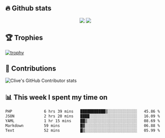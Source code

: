 ## &#128293; Github stats

<!-- GitHub Readme Streak Stats - https://github.com/DenverCoder1/github-readme-streak-stats -->
<p align="center">

<picture>
  <source 
    srcset="https://github-readme-stats.vercel.app/api?username=clivewalkden&count_private=true&show_icons=true&theme=darcula"
    media="(prefers-color-scheme: dark)"
  />
  <source
    srcset="https://github-readme-stats.vercel.app/api?username=clivewalkden&count_private=true&show_icons=true&theme=calm"
    media="(prefers-color-scheme: light), (prefers-color-scheme: no-preference)"
  />
  <img src="https://github-readme-stats.vercel.app/api?username=clivewalkden&count_private=true&show_icons=true&theme=darcula" />
</picture>

<a href="https://git.io/streak-stats" target="_blank">
  <img src="http://github-readme-streak-stats.herokuapp.com?user=clivewalkden&theme=darcula&date_format=j%20M%5B%20Y%5D" />
</a>

</p>

## &#127942; Trophies
[![trophy](https://github-profile-trophy.vercel.app/?username=clivewalkden&theme=onedark)](https://github.com/clivewalkden/github-profile-trophy)

## &#129309; Contributions
![Clive's GitHub Contributor stats](https://github-contributor-stats.vercel.app/api?username=clivewalkden)

## &#128202; This week I spent my time on
<!--START_SECTION:waka-->

```txt
PHP              6 hrs 39 mins   ███████████▒░░░░░░░░░░░░░   45.86 %
JSON             2 hrs 20 mins   ████░░░░░░░░░░░░░░░░░░░░░   16.09 %
YAML             1 hr 15 mins    ██▒░░░░░░░░░░░░░░░░░░░░░░   08.69 %
Markdown         59 mins         █▓░░░░░░░░░░░░░░░░░░░░░░░   06.88 %
Text             52 mins         █▒░░░░░░░░░░░░░░░░░░░░░░░   05.99 %
```

<!--END_SECTION:waka-->
